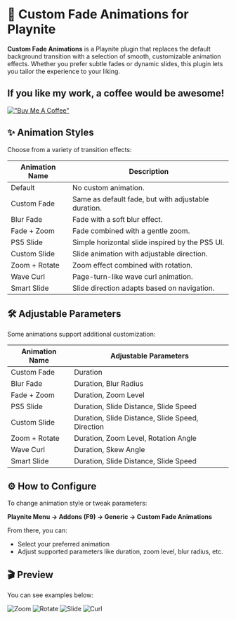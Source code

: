 # 🎨 Custom Fade Animations for Playnite

**Custom Fade Animations** is a Playnite plugin that replaces the default background transition with a selection of smooth, customizable animation effects. Whether you prefer subtle fades or dynamic slides, this plugin lets you tailor the experience to your liking.

## If you like my work, a coffee would be awesome!
[!["Buy Me A Coffee"](https://www.buymeacoffee.com/assets/img/custom_images/orange_img.png)](https://www.buymeacoffee.com/MtbivzU)

## ✨ Animation Styles

Choose from a variety of transition effects:

| Animation Name     | Description                                                                 |
|--------------------|------------------------------------------------------------------------------|
| Default            | No custom animation.                                                        |
| Custom Fade        | Same as default fade, but with adjustable duration.                         |
| Blur Fade          | Fade with a soft blur effect.                                               |
| Fade + Zoom        | Fade combined with a gentle zoom.                                           |
| PS5 Slide          | Simple horizontal slide inspired by the PS5 UI.                             |
| Custom Slide       | Slide animation with adjustable direction.                                  |
| Zoom + Rotate      | Zoom effect combined with rotation.                                         |
| Wave Curl          | Page-turn-like wave curl animation.                                         |
| Smart Slide        | Slide direction adapts based on navigation.                                 |

## 🛠️ Adjustable Parameters

Some animations support additional customization:

| Animation Name     | Adjustable Parameters                             |
|--------------------|---------------------------------------------------|
| Custom Fade        | Duration                                           |
| Blur Fade          | Duration, Blur Radius                             |
| Fade + Zoom        | Duration, Zoom Level                              |
| PS5 Slide          | Duration, Slide Distance, Slide Speed             |
| Custom Slide       | Duration, Slide Distance, Slide Speed, Direction  |
| Zoom + Rotate      | Duration, Zoom Level, Rotation Angle              |
| Wave Curl          | Duration, Skew Angle                              |
| Smart Slide        | Duration, Slide Distance, Slide Speed             |

## ⚙️ How to Configure

To change animation style or tweak parameters:

**Playnite Menu → Addons (F9) → Generic → Custom Fade Animations**

From there, you can:

- Select your preferred animation
- Adjust supported parameters like duration, zoom level, blur radius, etc.

## 🎬 Preview

You can see examples below:

![Zoom](https://github.com/user-attachments/assets/bae2038f-72f8-46b0-bf21-091a8e240b05)
![Rotate](https://github.com/user-attachments/assets/4e81925f-182a-438d-9b43-eb12ceb39330)
![Slide](https://github.com/user-attachments/assets/c8754efa-32ee-4093-a9c3-849a52374f3c)
![Curl](https://github.com/user-attachments/assets/acafd21d-2292-41bd-ad3f-cd387433beca)

